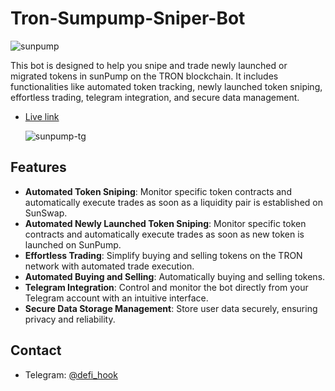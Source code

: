 # Tron-Sumpump-Sniper-Bot

![sunpump](https://github.com/user-attachments/assets/a3327faf-c2c2-4bab-ac1b-383ea1673911)

This bot is designed to help you snipe and trade newly launched or migrated tokens in sunPump on the TRON blockchain. It includes functionalities like automated token tracking, newly launched token sniping, effortless trading, telegram integration, and secure data management.

- [Live link](https://t.me/sunpump_tron_sniper_bot)

  ![sunpump-tg](https://github.com/user-attachments/assets/a8701743-ff99-4113-bc23-2441f438934b)

## Features

- **Automated Token Sniping**: Monitor specific token contracts and automatically execute trades as soon as a liquidity pair is established on SunSwap.
- **Automated Newly Launched Token Sniping**: Monitor specific token contracts and automatically execute trades as soon as new token is launched on SunPump.
- **Effortless Trading**: Simplify buying and selling tokens on the TRON network with automated trade execution.
- **Automated Buying and Selling**: Automatically buying and selling tokens.
- **Telegram Integration**: Control and monitor the bot directly from your Telegram account with an intuitive interface.
- **Secure Data Storage Management**: Store user data securely, ensuring privacy and reliability.

## Contact

- Telegram: [@defi_hook](https://t.me/defi_hook)
